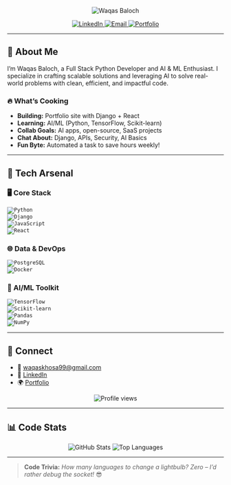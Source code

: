 <p align="center">
  <img src="https://img.shields.io/badge/Hi%20There!-Waqas%20Baloch-blueviolet?style=for-the-badge&logo=wave" alt="Waqas Baloch">
</p>

<p align="center">
  <a href="https://www.linkedin.com/in/waqas-baloch">
    <img src="https://img.shields.io/badge/LinkedIn-0A66C2?style=flat-square&logo=linkedin&logoColor=white" alt="LinkedIn">
  </a>
  <a href="mailto:waqaskhosa99@gmail.com">
    <img src="https://img.shields.io/badge/Email-EA4335?style=flat-square&logo=gmail&logoColor=white" alt="Email">
  </a>
  <a href="https://github.com/Waqas-Baloch99/portfolio">
    <img src="https://img.shields.io/badge/Portfolio-2EA44F?style=flat-square&logo=github&logoColor=white" alt="Portfolio">
  </a>
</p>

---

## 🌟 About Me
I’m Waqas Baloch, a Full Stack Python Developer and AI & ML Enthusiast. I specialize in crafting scalable solutions and leveraging AI to solve real-world problems with clean, efficient, and impactful code.

### 🔥 What’s Cooking
- **Building:** Portfolio site with Django + React  
- **Learning:** AI/ML (Python, TensorFlow, Scikit-learn)  
- **Collab Goals:** AI apps, open-source, SaaS projects  
- **Chat About:** Django, APIs, Security, AI Basics  
- **Fun Byte:** Automated a task to save hours weekly!

---

## 🧰 Tech Arsenal

### 🖥️ Core Stack
<code><img src="https://img.shields.io/badge/Python-3776AB?logo=python&logoColor=white&style=flat-square" alt="Python"></code>  
<code><img src="https://img.shields.io/badge/Django-092E20?logo=django&logoColor=white&style=flat-square" alt="Django"></code>  
<code><img src="https://img.shields.io/badge/JavaScript-F7DF1E?logo=javascript&logoColor=black&style=flat-square" alt="JavaScript"></code>  
<code><img src="https://img.shields.io/badge/React-61DAFB?logo=react&logoColor=black&style=flat-square" alt="React"></code>

### 🌐 Data & DevOps
<code><img src="https://img.shields.io/badge/PostgreSQL-316192?logo=postgresql&logoColor=white&style=flat-square" alt="PostgreSQL"></code>  
<code><img src="https://img.shields.io/badge/Docker-2496ED?logo=docker&logoColor=white&style=flat-square" alt="Docker"></code>

### 🧠 AI/ML Toolkit
<code><img src="https://img.shields.io/badge/TensorFlow-FF6F00?logo=tensorflow&logoColor=white&style=flat-square" alt="TensorFlow"></code>  
<code><img src="https://img.shields.io/badge/Scikit--learn-F7931E?logo=scikit-learn&logoColor=white&style=flat-square" alt="Scikit-learn"></code>  
<code><img src="https://img.shields.io/badge/Pandas-150458?logo=pandas&logoColor=white&style=flat-square" alt="Pandas"></code>  
<code><img src="https://img.shields.io/badge/NumPy-013243?logo=numpy&logoColor=white&style=flat-square" alt="NumPy"></code>

---

## 📡 Connect
- 📧 [waqaskhosa99@gmail.com](mailto:waqaskhosa99@gmail.com)  
- 💼 [LinkedIn](https://www.linkedin.com/in/waqas-baloch)  
- 🌍 [Portfolio](https://github.com/Waqas-Baloch99/portfolio)

<p align="center">
  <img src="https://komarev.com/ghpvc/?username=Waqas-Baloch99&color=brightgreen&style=flat-square" alt="Profile views">
</p>

---

## 📊 Code Stats
<p align="center">
  <img src="https://github-readme-stats.vercel.app/api?username=Waqas-Baloch99&show_icons=true&theme=dracula" alt="GitHub Stats">
  <img src="https://github-readme-stats.vercel.app/api/top-langs/?username=Waqas-Baloch99&layout=compact&theme=dracula" alt="Top Languages">
</p>

---

> **Code Trivia:** *How many languages to change a lightbulb? Zero – I’d rather debug the socket!* 😎
